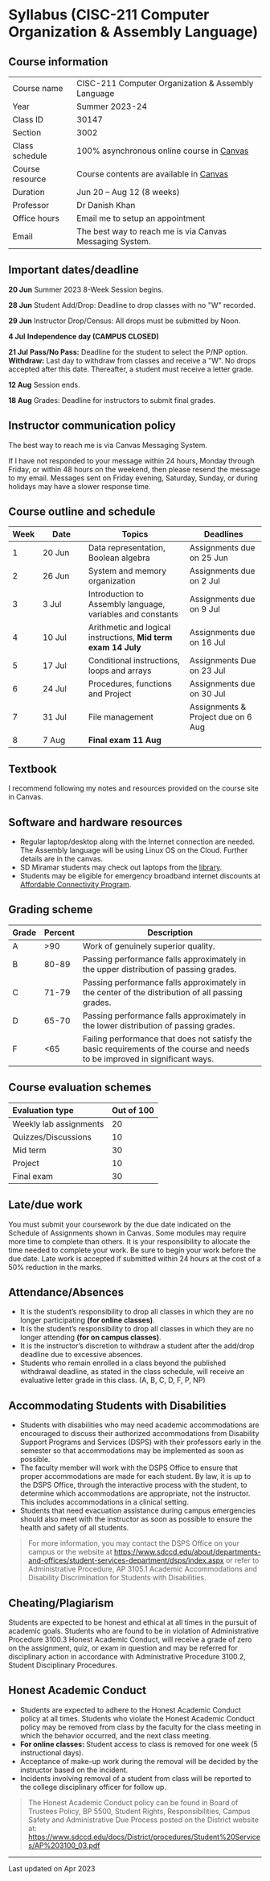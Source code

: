 # Syllabus (CISC-211 Computer Organization & Assembly Language)

## __Course information__

|                 |                                                              |
| --------------- | ------------------------------------------------------------ |
| Course name     | CISC-211 Computer Organization & Assembly Language           |
| Year            | Summer 2023-24                                               |
| Class ID        | 30147                                                        |
| Section         | 3002                                                         |
| Class schedule  | 100% asynchronous online course in [Canvas](https://sdccd.instructure.com) |
| Course resource | Course contents are available in [Canvas](https://sdccd.instructure.com) |
| Duration        | Jun 20 – Aug 12 (8 weeks)                                    |
| Professor       | Dr Danish Khan                                               |
| Office hours    | Email me to setup an appointment                             |
| Email           | The best way to reach me is via Canvas Messaging System.     |

## __Important dates/deadline__

__20 Jun__ Summer 2023 8-Week Session begins. 

__28 Jun__ Student Add/Drop: Deadline to drop classes with no "W" recorded. 

__29 Jun__ Instructor Drop/Census: All drops must be submitted by Noon. 

__4 Jul__ __Independence day (CAMPUS CLOSED)__ 

__21 Jul__ **Pass/No Pass:** Deadline for the student to select the P/NP option. **Withdraw:** Last day to withdraw from classes and receive a "W". No drops accepted after this date. Thereafter, a student must receive a letter grade.  

__12 Aug__ Session ends. 

__18 Aug__ Grades: Deadline for instructors to submit final grades. 

## __Instructor communication policy__

The best way to reach me is via Canvas Messaging System.  

If I have not responded to your message within 24 hours, Monday through Friday, or within 48 hours on the weekend, then please resend the message to my email. Messages sent on Friday evening, Saturday, Sunday, or during holidays may have a slower response time.

## __Course outline and schedule__

| Week | <div style="width:75px">Date</div> | Topics                                                       | Deadlines                          |
| ---- | ---------------------------------- | ------------------------------------------------------------ | ---------------------------------- |
| 1    | 20 Jun                             | Data representation, Boolean algebra                         | Assignments due on 25 Jun          |
| 2    | 26 Jun                             | System and memory organization                               | Assignments due on 2 Jul           |
| 3    | 3 Jul                              | Introduction to Assembly language, variables and constants   | Assignments due on 9 Jul           |
| 4    | 10 Jul                             | Arithmetic and logical instructions, **Mid term exam 14 July** | Assignments due on 16 Jul          |
| 5    | 17 Jul                             | Conditional instructions, loops and arrays                   | Assignments Due on 23 Jul          |
| 6    | 24 Jul                             | Procedures, functions and Project                            | Assignments due on 30 Jul          |
| 7    | 31 Jul                             | File management                                              | Assignments & Project due on 6 Aug |
| 8    | 7 Aug                              | __Final exam 11 Aug__                                        |                                    |

## __Textbook__

I recommend following my notes and resources provided on the course site in Canvas.

## __Software and hardware resources__

- Regular laptop/desktop along with the Internet connection are needed. The Assembly language will be using Linux OS on the Cloud. Further details are in the canvas.
- SD Miramar students may check out laptops from the [library](https://sdmiramar.edu/library/materials-checkout).
- Students may be eligible for emergency broadband internet discounts at [Affordable Connectivity Program](https://www.fcc.gov/acp).

## __Grading scheme__

| Grade | Percent | Description                                                  |
| ----- | ------- | ------------------------------------------------------------ |
| A     | >90     | Work of genuinely superior quality.                          |
| B     | 80-89   | Passing performance falls approximately in the upper distribution of passing grades. |
| C     | 71-79   | Passing performance falls approximately in the center of the distribution of all passing grades. |
| D     | 65-70   | Passing performance falls approximately in the lower distribution of passing grades. |
| F     | <65     | Failing performance that does not satisfy the basic requirements of the course and needs to be improved in significant ways. |

## __Course evaluation schemes__

| Evaluation type        | Out of 100 |
| :--------------------- | :--------- |
| Weekly lab assignments | 20         |
| Quizzes/Discussions    | 10         |
| Mid term               | 30         |
| Project                | 10         |
| Final exam             | 30         |

## __Late/due work__

You must submit your coursework by the due date indicated on the Schedule of Assignments shown in Canvas. Some modules may require more time to complete than others. It is your responsibility to allocate the time needed to complete your work. Be sure to begin your work before the due date. Late work is accepted if submitted within 24 hours at the cost of a 50% reduction in the marks.

## __Attendance/Absences__

- It is the student’s responsibility to drop all classes in which they are no longer participating __(for online classes)__.
- It is the student’s responsibility to drop all classes in which they are no longer attending __(for on campus classes)__.
- It is the instructor’s discretion to withdraw a student after the add/drop deadline due to excessive absences.
- Students who remain enrolled in a class beyond the published withdrawal deadline, as stated in the class
schedule, will receive an evaluative letter grade in this class. (A, B, C, D, F, P, NP)

## __Accommodating Students with Disabilities__

- Students with disabilities who may need academic accommodations are encouraged to discuss their authorized accommodations from Disability Support Programs and Services (DSPS) with their professors early in the semester so that accommodations may be implemented as soon as possible.
- The faculty member will work with the DSPS Office to ensure that proper accommodations are made for each student. By law, it is up to the DSPS Office, through the interactive process with the student, to determine which accommodations are appropriate, not the instructor. This includes accommodations in a clinical setting.
- Students that need evacuation assistance during campus emergencies should also meet with the instructor as soon as possible to ensure the health and safety of all students.

> For more information, you may contact the DSPS Office on your campus or the website at
> <https://www.sdccd.edu/about/departments-and-offices/student-services-department/dsps/index.aspx> or refer to Administrative Procedure, AP 3105.1 Academic Accommodations and Disability Discrimination for Students with Disabilities.

## __Cheating/Plagiarism__

Students are expected to be honest and ethical at all times in the pursuit of academic goals. Students who are found to be in violation of Administrative Procedure 3100.3 Honest Academic Conduct, will receive a grade of zero on the assignment, quiz, or exam in question and may be referred for disciplinary action in accordance with Administrative Procedure 3100.2, Student Disciplinary Procedures.

## __Honest Academic Conduct__

- Students are expected to adhere to the Honest Academic Conduct policy at all times. Students who violate the Honest Academic Conduct policy may be removed from class by the faculty for the class meeting in which the behavior occurred, and the next class meeting.
- __For online classes:__ Student access to class is removed for one week (5 instructional days).
- Acceptance of make-up work during the removal will be decided by the instructor based on the incident.
- Incidents involving removal of a student from class will be reported to the college disciplinary officer for follow up.

> The Honest Academic Conduct policy can be found in Board of Trustees Policy, BP 5500, Student Rights, Responsibilities, Campus Safety and Administrative Due Process posted on the District website at:
> <https://www.sdccd.edu/docs/District/procedures/Student%20Services/AP%203100_03.pdf>  
____
Last updated on Apr 2023

